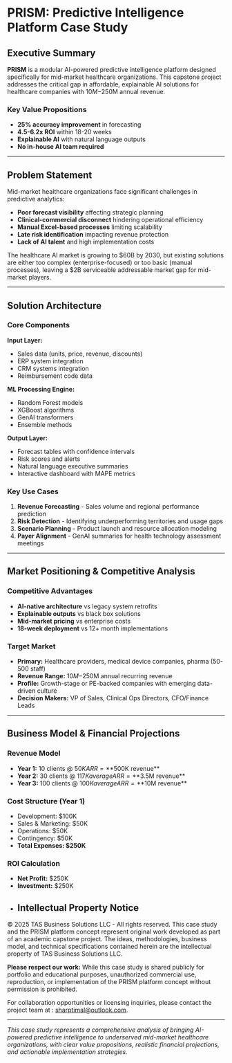 # PRISM: Predictive Intelligence Platform Case Study

## Executive Summary

**PRISM** is a modular AI-powered predictive intelligence platform designed specifically for mid-market healthcare organizations. This capstone project addresses the critical gap in affordable, explainable AI solutions for healthcare companies with $10M-$250M annual revenue.

### Key Value Propositions
- **25% accuracy improvement** in forecasting
- **4.5-6.2x ROI** within 18-20 weeks
- **Explainable AI** with natural language outputs
- **No in-house AI team required**

---

## Problem Statement

Mid-market healthcare organizations face significant challenges in predictive analytics:

- **Poor forecast visibility** affecting strategic planning
- **Clinical-commercial disconnect** hindering operational efficiency
- **Manual Excel-based processes** limiting scalability
- **Late risk identification** impacting revenue protection
- **Lack of AI talent** and high implementation costs

The healthcare AI market is growing to $60B by 2030, but existing solutions are either too complex (enterprise-focused) or too basic (manual processes), leaving a $2B serviceable addressable market gap for mid-market players.

---

## Solution Architecture

### Core Components

**Input Layer:**
- Sales data (units, price, revenue, discounts)
- ERP system integration
- CRM systems integration  
- Reimbursement code data

**ML Processing Engine:**
- Random Forest models
- XGBoost algorithms
- GenAI transformers
- Ensemble methods

**Output Layer:**
- Forecast tables with confidence intervals
- Risk scores and alerts
- Natural language executive summaries
- Interactive dashboard with MAPE metrics

### Key Use Cases

1. **Revenue Forecasting** - Sales volume and regional performance prediction
2. **Risk Detection** - Identifying underperforming territories and usage gaps
3. **Scenario Planning** - Product launch and resource allocation modeling
4. **Payer Alignment** - GenAI summaries for health technology assessment meetings

---

## Market Positioning & Competitive Analysis

### Competitive Advantages
- **AI-native architecture** vs legacy system retrofits
- **Explainable outputs** vs black box solutions
- **Mid-market pricing** vs enterprise costs
- **18-week deployment** vs 12+ month implementations

### Target Market
- **Primary:** Healthcare providers, medical device companies, pharma (50-500 staff)
- **Revenue Range:** $10M-$250M annual recurring revenue
- **Profile:** Growth-stage or PE-backed companies with emerging data-driven culture
- **Decision Makers:** VP of Sales, Clinical Ops Directors, CFO/Finance Leads

---

## Business Model & Financial Projections

### Revenue Model
- **Year 1:** 10 clients @ $50K ARR = **$500K revenue**
- **Year 2:** 30 clients @ $117K average ARR = **$3.5M revenue**  
- **Year 3:** 100 clients @ $100K average ARR = **$10M revenue**

### Cost Structure (Year 1)
- Development: $100K
- Sales & Marketing: $50K
- Operations: $50K
- Contingency: $50K
- **Total Expenses: $250K**

### ROI Calculation
- **Net Profit:** $250K
- **Investment:** $250K
- ## Intellectual Property Notice

© 2025 TAS Business Solutions LLC - All rights reserved. This case study and the PRISM platform concept represent original work developed as part of an academic capstone project. The ideas, methodologies, business model, and technical specifications contained herein are the intellectual property of TAS Business Solutions LLC. 

**Please respect our work:** While this case study is shared publicly for portfolio and educational purposes, unauthorized commercial use, reproduction, or implementation of the PRISM platform concept without permission is prohibited.

For collaboration opportunities or licensing inquiries,  please contact the project team at : sharptimal@outlook.com.

---

*This case study represents a comprehensive analysis of bringing AI-powered predictive intelligence to underserved mid-market healthcare organizations, with clear value propositions, realistic financial projections, and actionable implementation strategies.*
